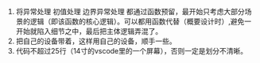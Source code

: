 
1. 将异常处理 初值处理 边界异常处理 都通过函数预留，最开始只考虑大部分场景的逻辑（即该函数的核心逻辑）。可以都用函数代替（概要设计时）,避免一开始就陷入细节之中，最后把主体逻辑弄混了。
2. 把自己的设备带着，这样用自己的设备，顺手一些。
3. 代码不超过25行（14寸的vscode里的一个屏幕），否则一定是划分不清晰。